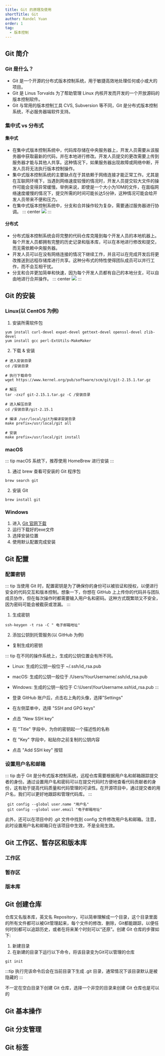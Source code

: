 ```yaml
---
title: Git 的原理及使用
shortTitle: Git
author: Randel Yuan
order: 1
tag:
  - 版本控制
---
```


 ## Git 简介

  ### Git 是什么？

  - Git 是一个开源的分布式版本控制系统，用于敏捷高效地处理任何或小或大的项目。
  - Git 是 Linus Torvalds 为了帮助管理 Linux 内核开发而开发的一个开放源码的版本控制软件。
  - Git 与常用的版本控制工具 CVS, Subversion 等不同，Git 是分布式版本控制系统，不必服务器端软件支持。

  ### 集中式 vs 分布式

   #### 集中式
   - 在集中式版本控制系统中，代码库存储在中央服务器上，开发人员需要从该服务器中获取最新的代码，并在本地进行修改。开发人员提交的更改需要上传到服务器才能与其他人共享。这种情况下，如果服务器出现故障或网络中断，开发人员将无法执行版本控制操作。
   - 集中式版本控制系统的主要缺点在于其依赖于网络连接才能正常工作。尤其是在互联网环境下，当遇到网络速度较慢的情况时，开发人员提交较大文件的操作可能会变得异常缓慢。举例来说，即使是一个大小为10M的文件，在面临网络速度缓慢的情况下，提交所需的时间可能长达5分钟，这种情况可能会给开发人员带来不便和压力。
   - 在集中式版本控制系统中，分支和合并操作较为复杂，需要通过服务器进行协调。
   ::: center
   ![](img/git_centralized.png)
   :::

   #### 分布式
   - 分布式版本控制系统会将完整的代码仓库克隆到每个开发人员的本地机器上。每个开发人员都拥有完整的历史记录和版本库，可以在本地进行修改和提交，而无需依赖中央服务器。
   - 开发人员可以在没有网络连接的情况下继续工作，并且可以在完成开发后将更改推送到远程存储库进行共享。这种分布式的特性使得团队成员可以并行工作，而不会互相干扰。
   - 分支和合并更加简单和快速，因为每个开发人员都有自己的本地分支，可以自由地进行合并操作。
   ::: center
   ![](img/git_distributed.png)
   :::


 ## Git 的安装

  ### Linux(以 CentOS 为例)

  1. 安装所需软件包
  ```
  yum install curl-devel expat-devel gettext-devel openssl-devel zlib-devel
  yum install gcc perl-ExtUtils-MakeMaker
  ```
  2. 下载 & 安装
  ```
  # 进入安装目录
  cd /安装目录

  # 执行下载命令
  wget https://www.kernel.org/pub/software/scm/git/git-2.15.1.tar.gz

  # 解压
  tar -zxzf git-2.15.1.tar.gz -C /安装目录

  # 进入解压目录
  cd /安装目录/git-2.15.1

  # 编译 /usr/local/git为编译安装目录
  make prefix=/usr/local/git all 

  # 安装
  make prefix=/usr/local/git install
  ```
  ### macOS
  ::: tip
  macOS 系统下，推荐使用 HomeBrew 进行安装
  ::: 

  1. 通过 brew 查看可安装的 Git 程序包

  ``` :no-line-numbers 
  brew search git
  ```

  2. 安装 Git

  ``` :no-line-numbers 
  brew install git
  ```

  ### Windows

  1. 进入 [Git 官网下载](https://git-scm.com/download/win)
  2. 运行下载好的exe文件
  3. 选择安装位置
  4. 使用默认配置完成安装
 
 ## Git 配置

### 配置密钥

::: tip
当使用 Git 时，配置密钥是为了确保你的身份可以被验证和授权，以便进行安全的代码交互和版本控制。想象一下，你想在 GitHub 上上传你的代码并与团队成员协作，但在每次操作时都需要输入用户名和密码。这种方式既繁琐又不安全，因为密码可能会被截获或泄漏。
:::

1. 生成密钥
  ```
  ssh-keygen -t rsa -C " 电子邮箱地址" 
  ```
2. 添加公钥到托管服务(以 GitHub 为例)
- 复制生成的密钥

::: tip
在不同的操作系统上，生成的公钥位置会有所不同。
- Linux: 生成的公钥一般位于 ~/.ssh/id_rsa.pub
- macOS: 生成的公钥一般位于 /Users/YourUsername/.ssh/id_rsa.pub
- Windows: 生成的公钥一般位于 C:\Users\YourUsername\.ssh\id_rsa.pub
:::

- 登录 GitHub 账户后，点击右上角的头像，选择"Settings"
- 在左侧菜单中，选择 "SSH and GPG keys"
- 点击 "New SSH key"
- 在 "Title" 字段中，为你的密钥起一个描述性的名称
- 在 "Key" 字段中，粘贴你之前复制的公钥内容
- 点击 "Add SSH key" 按钮

### 设置用户名和邮箱

::: tip
由于 Git 是分布式版本控制系统，远程仓库需要根据用户名和邮箱跟踪提交者的身份。通过设置用户名和密码可以在提交代码时方便地查看代码贡献者的身份，这有助于提高代码质量和代码管理的可读性。在开源项目中，通过提交者的用户名，我们可以更好地跟踪和管理代码库。
:::

```
 git config --global user.name "用户名"
 git config --global user.email "电子邮箱地址"
 ```

此外，还可以在项目中的 .git 文件中找到 config 文件修改用户名和邮箱。注意，此时设置用户名和邮箱只在该项目中生效，不是全局生效。

## Git 工作区、暂存区和版本库

### 工作区



### 暂存区

 
 
### 版本库

## Git 创建仓库

仓库又名版本库，英文名 Repository，可以简单理解成一个目录，这个目录里面的所有文件都可以被Git管理起来，每个文件的修改、删除，Git都能跟踪，以便任何时刻都可以追踪历史，或者在将来某个时刻可以“还原”。创建 Git 仓库的步骤如下:

1. 新建目录
2. 在新建的目录下运行以下命令，将该目录变为Git可以管理的仓库
```:no-line-numbers
git init
```

:::tip
执行完该命令后会在当前目录下生成 .git 目录，通常情况下该目录默认是被隐藏的
:::

不一定在空白目录下创建 Git 仓库，选择一个非空的目录来创建 Git 仓库也是可以的

## Git 基本操作


## Git 分支管理
 

## Git 标签